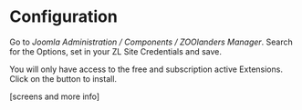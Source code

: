 # Configuration

Go to *Joomla Administration / Components / ZOOlanders Manager*. Search for the Options, set in your ZL Site Credentials and save.

You will only have access to the free and subscription active Extensions. Click on the button to install.

[screens and more info]